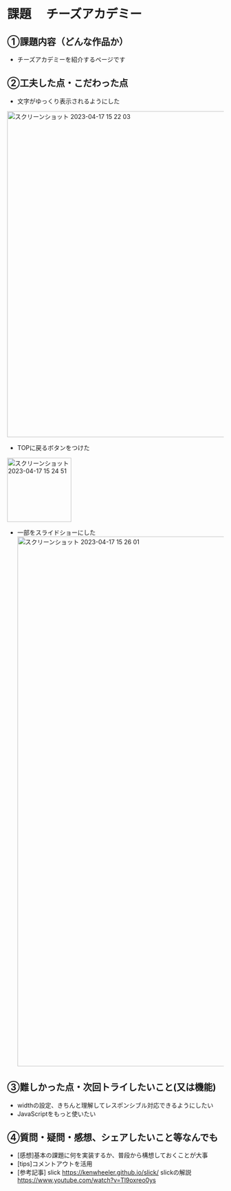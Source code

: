 # 課題　 チーズアカデミー

## ①課題内容（どんな作品か）
- チーズアカデミーを紹介するページです

## ②工夫した点・こだわった点
- 文字がゆっくり表示されるようにした
 <img width="758" alt="スクリーンショット 2023-04-17 15 22 03" src="https://user-images.githubusercontent.com/130659722/232401335-d693a2c8-c945-468d-91e2-7ed6df4de58f.png">
 
- TOPに戻るボタンをつけた
 <img width="149" alt="スクリーンショット 2023-04-17 15 24 51" src="https://user-images.githubusercontent.com/130659722/232401744-1610d9ba-c0ff-49f3-a7e3-cb740f24b1fc.png">

- 一部をスライドショーにした
  <img width="1232" alt="スクリーンショット 2023-04-17 15 26 01" src="https://user-images.githubusercontent.com/130659722/232401857-8913352c-b569-413f-b3cf-2025646bd54a.png">


## ③難しかった点・次回トライしたいこと(又は機能)
- widthの設定、きちんと理解してレスポンシブル対応できるようにしたい
- JavaScriptをもっと使いたい

## ④質問・疑問・感想、シェアしたいこと等なんでも
- [感想]基本の課題に何を実装するか、普段から構想しておくことが大事
- [tips]コメントアウトを活用
- [参考記事] slick https://kenwheeler.github.io/slick/
            slickの解説 https://www.youtube.com/watch?v=Tl9oxreo0ys

